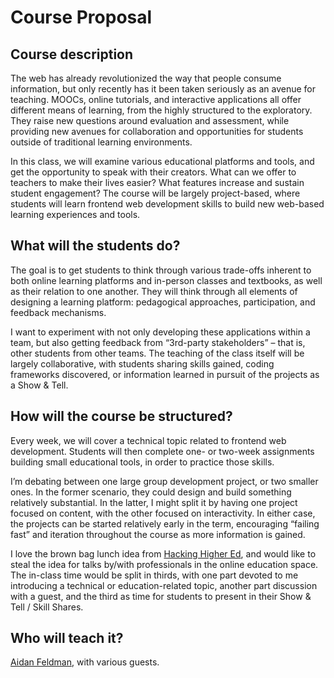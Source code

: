 # Course Proposal

## Course description

The web has already revolutionized the way that people consume information, but only recently has it been taken seriously as an avenue for teaching.  MOOCs, online tutorials, and interactive applications all offer different means of learning, from the highly structured to the exploratory.  They raise new questions around evaluation and assessment, while providing new avenues for collaboration and opportunities for students outside of traditional learning environments.

In this class, we will examine various educational platforms and tools, and get the opportunity to speak with their creators.  What can we offer to teachers to make their lives easier?  What features increase and sustain student engagement?  The course will be largely project-based, where students will learn frontend web development skills to build new web-based learning experiences and tools.

## What will the students do?

The goal is to get students to think through various trade-offs inherent to both online learning platforms and in-person classes and textbooks, as well as their relation to one another.  They will think through all elements of designing a learning platform: pedagogical approaches, participation, and feedback mechanisms.

I want to experiment with not only developing these applications within a team, but also getting feedback from “3rd-party stakeholders” – that is, other students from other teams.  The teaching of the class itself will be largely collaborative, with students sharing skills gained, coding frameworks discovered, or information learned in pursuit of the projects as a Show & Tell.

## How will the course be structured?

Every week, we will cover a technical topic related to frontend web development.  Students will then complete one- or two-week assignments building small educational tools, in order to practice those skills.

I’m debating between one large group development project, or two smaller ones.  In the former scenario, they could design and build something relatively substantial.  In the latter, I might split it by having one project focused on content, with the other focused on interactivity.  In either case, the projects can be started relatively early in the term, encouraging “failing fast” and iteration throughout the course as more information is gained.

I love the brown bag lunch idea from [Hacking Higher Ed](http://itp.nyu.edu/~dbo3/hack-ed/), and would like to steal the idea for talks by/with professionals in the online education space.  The in-class time would be split in thirds, with one part devoted to me introducing a technical or education-related topic, another part discussion with a guest, and the third as time for students to present in their Show & Tell / Skill Shares.

## Who will teach it?

[Aidan Feldman](http://api.afeld.me/), with various guests.
